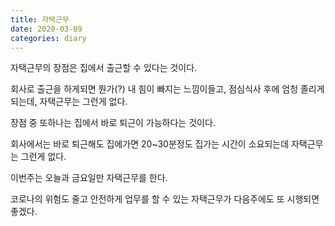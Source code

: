 ```yaml
---
title: 자택근무
date: 2020-03-09
categories: diary
---
```

자택근무의 장점은 집에서 출근할 수 있다는 것이다.

회사로 출근을 하게되면 뭔가(?) 내 힘이 빠지는 느낌이들고, 점심식사 후에 엄청 졸리게 되는데, 자택근무는 그런게 없다.

장점 중 또하나는 집에서 바로 퇴근이 가능하다는 것이다.

회사에서는 바로 퇴근해도 집에가면 20~30분정도 집가는 시간이 소요되는데 자택근무는 그런게 없다.

이번주는 오늘과 금요일만 자택근무를 한다.

코로나의 위험도 줄고 안전하게 업무를 할 수 있는 자택근무가 다음주에도 또 시행되면 좋겠다.
